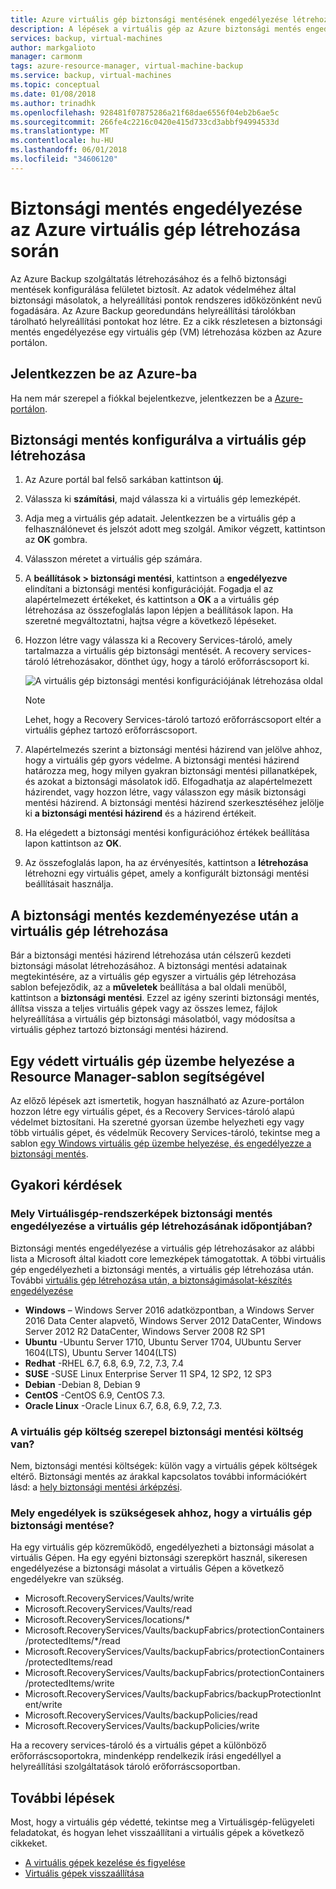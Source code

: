 ```yaml
---
title: Azure virtuális gép biztonsági mentésének engedélyezése létrehozása során
description: A lépések a virtuális gép az Azure biztonsági mentés engedélyezése a létrehozási folyamat során.
services: backup, virtual-machines
author: markgalioto
manager: carmonm
tags: azure-resource-manager, virtual-machine-backup
ms.service: backup, virtual-machines
ms.topic: conceptual
ms.date: 01/08/2018
ms.author: trinadhk
ms.openlocfilehash: 928481f07875286a21f68dae6556f04eb2b6ae5c
ms.sourcegitcommit: 266fe4c2216c0420e415d733cd3abbf94994533d
ms.translationtype: MT
ms.contentlocale: hu-HU
ms.lasthandoff: 06/01/2018
ms.locfileid: "34606120"
---
```

# <a name="enable-backup-during-azure-virtual-machine-creation"></a>Biztonsági mentés engedélyezése az Azure virtuális gép létrehozása során 

Az Azure Backup szolgáltatás létrehozásához és a felhő biztonsági mentések konfigurálása felületet biztosít. Az adatok védelméhez által biztonsági másolatok, a helyreállítási pontok rendszeres időközönként nevű fogadására. Az Azure Backup georedundáns helyreállítási tárolókban tárolható helyreállítási pontokat hoz létre. Ez a cikk részletesen a biztonsági mentés engedélyezése egy virtuális gép (VM) létrehozása közben az Azure portálon.  

## <a name="log-in-to-azure"></a>Jelentkezzen be az Azure-ba 

Ha nem már szerepel a fiókkal bejelentkezve, jelentkezzen be a [Azure-portálon](http://portal.azure.com).
 
## <a name="create-virtual-machine-with-backup-configured"></a>Biztonsági mentés konfigurálva a virtuális gép létrehozása 

1. Az Azure portál bal felső sarkában kattintson **új**. 

2. Válassza ki **számítási**, majd válassza ki a virtuális gép lemezképét.   

3. Adja meg a virtuális gép adatait. Jelentkezzen be a virtuális gép a felhasználónevet és jelszót adott meg szolgál. Amikor végzett, kattintson az **OK** gombra. 

4. Válasszon méretet a virtuális gép számára.  

5. A **beállítások > biztonsági mentési**, kattintson a **engedélyezve** elindítani a biztonsági mentési konfigurációját. Fogadja el az alapértelmezett értékeket, és kattintson a **OK** a a virtuális gép létrehozása az összefoglalás lapon lépjen a beállítások lapon. Ha szeretné megváltoztatni, hajtsa végre a következő lépéseket.  

6. Hozzon létre vagy válassza ki a Recovery Services-tároló, amely tartalmazza a virtuális gép biztonsági mentését. A recovery services-tároló létrehozásakor, dönthet úgy, hogy a tároló erőforráscsoport ki.  

    ![A virtuális gép biztonsági mentési konfigurációjának létrehozása oldal](./media/backup-during-vm-creation/create-vm-backup-config.png) 

    > [!NOTE] 
    > Lehet, hogy a Recovery Services-tároló tartozó erőforráscsoport eltér a virtuális géphez tartozó erőforráscsoport.  
    > 
    > 

7. Alapértelmezés szerint a biztonsági mentési házirend van jelölve ahhoz, hogy a virtuális gép gyors védelme. A biztonsági mentési házirend határozza meg, hogy milyen gyakran biztonsági mentési pillanatképek, és azokat a biztonsági másolatok idő. Elfogadhatja az alapértelmezett házirendet, vagy hozzon létre, vagy válasszon egy másik biztonsági mentési házirend. A biztonsági mentési házirend szerkesztéséhez jelölje ki **a biztonsági mentési házirend** és a házirend értékeit.  

8. Ha elégedett a biztonsági mentési konfigurációhoz értékek beállítása lapon kattintson az **OK**.  

9. Az összefoglalás lapon, ha az érvényesítés, kattintson a **létrehozása** létrehozni egy virtuális gépet, amely a konfigurált biztonsági mentési beállításait használja. 

## <a name="initiate-a-backup-after-creating-the-vm"></a>A biztonsági mentés kezdeményezése után a virtuális gép létrehozása 

Bár a biztonsági mentési házirend létrehozása után célszerű kezdeti biztonsági másolat létrehozásához. A biztonsági mentési adatainak megtekintésére, az a virtuális gép egyszer a virtuális gép létrehozása sablon befejeződik, az a **műveletek** beállítása a bal oldali menüből, kattintson a **biztonsági mentési**. Ezzel az igény szerinti biztonsági mentés, állítsa vissza a teljes virtuális gépek vagy az összes lemez, fájlok helyreállítása a virtuális gép biztonsági másolatból, vagy módosítsa a virtuális géphez tartozó biztonsági mentési házirend.  

## <a name="using-a-resource-manager-template-to-deploy-a-protected-vm"></a>Egy védett virtuális gép üzembe helyezése a Resource Manager-sablon segítségével

Az előző lépések azt ismertetik, hogyan használható az Azure-portálon hozzon létre egy virtuális gépet, és a Recovery Services-tároló alapú védelmet biztosítani. Ha szeretné gyorsan üzembe helyezheti egy vagy több virtuális gépet, és védelmük Recovery Services-tároló, tekintse meg a sablon [egy Windows virtuális gép üzembe helyezése, és engedélyezze a biztonsági mentés](https://azure.microsoft.com/resources/templates/101-recovery-services-create-vm-and-configure-backup/).

## <a name="frequently-asked-questions"></a>Gyakori kérdések 

### <a name="which-vm-images-enable-backup-at-the-time-of-vm-creation"></a>Mely Virtuálisgép-rendszerképek biztonsági mentés engedélyezése a virtuális gép létrehozásának időpontjában? 

Biztonsági mentés engedélyezése a virtuális gép létrehozásakor az alábbi lista a Microsoft által kiadott core lemezképek támogatottak. A többi virtuális gép engedélyezheti a biztonsági mentés, a virtuális gép létrehozása után. További [virtuális gép létrehozása után, a biztonságimásolat-készítés engedélyezése](quick-backup-vm-portal.md) 

- **Windows** – Windows Server 2016 adatközpontban, a Windows Server 2016 Data Center alapvető, Windows Server 2012 DataCenter, Windows Server 2012 R2 DataCenter, Windows Server 2008 R2 SP1 
- **Ubuntu** -Ubuntu Server 1710, Ubuntu Server 1704, UUbuntu Server 1604(LTS), Ubuntu Server 1404(LTS) 
- **Redhat** -RHEL 6.7, 6.8, 6.9, 7.2, 7.3, 7.4 
- **SUSE** -SUSE Linux Enterprise Server 11 SP4, 12 SP2, 12 SP3 
- **Debian** -Debian 8, Debian 9 
- **CentOS** -CentOS 6.9, CentOS 7.3. 
- **Oracle Linux** -Oracle Linux 6.7, 6.8, 6.9, 7.2, 7.3. 
 
### <a name="is-backup-cost-included-in-the-vm-cost"></a>A virtuális gép költség szerepel biztonsági mentési költség van? 

Nem, biztonsági mentési költségek: külön vagy a virtuális gépek költségek eltérő. Biztonsági mentés az árakkal kapcsolatos további információkért lásd: a [hely biztonsági mentési árképzési](https://azure.microsoft.com/pricing/details/backup/).
 
### <a name="which-permissions-are-required-to-enable-backup-on-a-vm"></a>Mely engedélyek is szükségesek ahhoz, hogy a virtuális gép biztonsági mentése? 

Ha egy virtuális gép közreműködő, engedélyezheti a biztonsági másolat a virtuális Gépen. Ha egy egyéni biztonsági szerepkört használ, sikeresen engedélyezése a biztonsági másolat a virtuális Gépen a következő engedélyekre van szükség. 

- Microsoft.RecoveryServices/Vaults/write 
- Microsoft.RecoveryServices/Vaults/read 
- Microsoft.RecoveryServices/locations/* 
- Microsoft.RecoveryServices/Vaults/backupFabrics/protectionContainers/protectedItems/*/read 
- Microsoft.RecoveryServices/Vaults/backupFabrics/protectionContainers/protectedItems/read 
- Microsoft.RecoveryServices/Vaults/backupFabrics/protectionContainers/protectedItems/write 
- Microsoft.RecoveryServices/Vaults/backupFabrics/backupProtectionIntent/write 
- Microsoft.RecoveryServices/Vaults/backupPolicies/read 
- Microsoft.RecoveryServices/Vaults/backupPolicies/write 
 
Ha a recovery services-tároló és a virtuális gépet a különböző erőforráscsoportokra, mindenképp rendelkezik írási engedéllyel a helyreállítási szolgáltatások tároló erőforráscsoportban.  

## <a name="next-steps"></a>További lépések 

Most, hogy a virtuális gép védetté, tekintse meg a Virtuálisgép-felügyeleti feladatokat, és hogyan lehet visszaállítani a virtuális gépek a következő cikkeket. 

- [A virtuális gépek kezelése és figyelése](backup-azure-manage-vms.md) 
- [Virtuális gépek visszaállítása](backup-azure-arm-restore-vms.md) 
